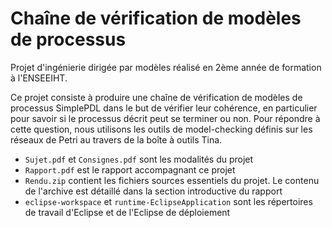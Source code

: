 # Chaîne de vérification de modèles de processus

Projet d'ingénierie dirigée par modèles réalisé en 2ème année de formation à l'ENSEEIHT.

Ce projet consiste à produire une chaîne de vérification de modèles de processus SimplePDL dans le but de vérifier leur cohérence, en particulier pour savoir si le processus décrit peut se terminer ou non.
Pour répondre à cette question, nous utilisons les outils de model-checking définis sur les réseaux de Petri au travers de la boîte à outils Tina.

- `Sujet.pdf` et `Consignes.pdf` sont les modalités du projet
- `Rapport.pdf` est le rapport accompagnant ce projet
- `Rendu.zip` contient les fichiers sources essentiels du projet. Le contenu de l'archive est détaillé dans la section introductive du rapport
- `eclipse-workspace` et `runtime-EclipseApplication` sont les répertoires de travail d'Eclipse et de l'Eclipse de déploiement
